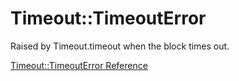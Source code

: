 # Timeout::TimeoutError

Raised by Timeout.timeout when the block times out.

[Timeout::TimeoutError Reference](https://ruby-doc.org/stdlib-2.5.0/libdoc/timeout/rdoc/Timeout::TimeoutError.html)